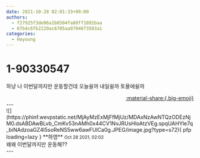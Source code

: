 ```yaml
---
date: 2021-10-28 02:01:33+09:00
authors:
  - f27925f3de06a1b8504fa88ff1891baa
  - 67b4c6fb2220ac6705aa97046f3503a1
categories:
  - Hayoung
---
```


# 1-90330547

<div class="post-container" markdown="1">
<div class="content-container md-sidebar__scrollwrap" markdown="1">

하냥 나 이번달까지만 운동할건데 오늘쉴까 내일쉴까 토욜에쉴까

</div>
</div>

<div style="text-align: right;" markdown="1">
<a href="https://weverse.io/fromis9/fanpost/1-90330547" style="text-align: right;">:material-share:{.big-emoji}</a>
</div>
---

<div class="comments-container md-sidebar__scrollwrap" markdown="1">
<div class="comment" markdown="1">
<div class='id-container' markdown="1">
![](https://phinf.wevpstatic.net/MjAyMzExMjFfMjUz/MDAxNzAwNTQzODEzNjM0.dsABDAwBLvb_CmKv53nAMh0x44CV1NvJRUsHloAtzVEg.spqUAHYle7q_biNAdzoaGZ4l5soReNS5ww6awFUlCa0g.JPEG/image.jpg?type=s72){ pfp loading=lazy }
**<span class="artist">하영</span>** <small>Oct 28 2021, 02:02</small><br>
</div>
<div class='comment-body' markdown="1">
왜왜 이번달까지만 운동해??
</div>
</div>
</div>
---
